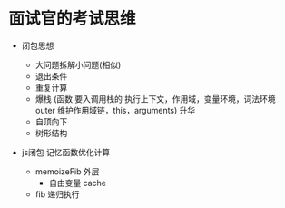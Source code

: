 # 面试官的考试思维 

- 闭包思想 
  - 大问题拆解小问题(相似)
  - 退出条件
  - 重复计算 
  - 爆栈 (函数 要入调用栈的 执行上下文，作用域，变量环境，词法环境
  outer 维护作用域链，this，arguments)
  升华
  - 自顶向下
  - 树形结构

- js闭包 记忆函数优化计算 
  - memoizeFib 外层
    - 自由变量 cache 
  - fib 递归执行 
  
